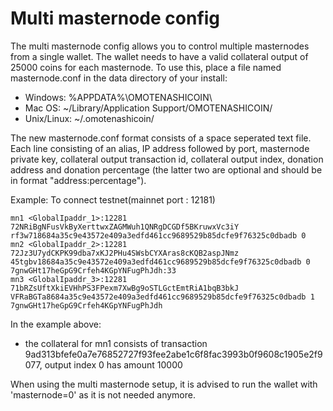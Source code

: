 Multi masternode config
=======================

The multi masternode config allows you to control multiple masternodes from a single wallet. The wallet needs to have a valid collateral output of 25000 coins for each masternode. To use this, place a file named masternode.conf in the data directory of your install:
 * Windows: %APPDATA%\OMOTENASHICOIN\
 * Mac OS: ~/Library/Application Support/OMOTENASHICOIN/
 * Unix/Linux: ~/.omotenashicoin/

The new masternode.conf format consists of a space seperated text file. Each line consisting of an alias, IP address followed by port, masternode private key, collateral output transaction id, collateral output index, donation address and donation percentage (the latter two are optional and should be in format "address:percentage").

Example: To connect testnet(mainnet port : 12181)
```
mn1 <GlobalIpaddr_1>:12281 72NRiBgNFusVkByXerttwxZAGMWuh1QNRgDCGDf5BKruwxVc3iY rf3w718684a35c9e43572e409a3edfd461cc9689529b85dcfe9f76325c0dbadb 0
mn2 <GlobalIpaddr_2>:12281 72Jz3U7ydCKPK99dba7xKJ2PHu4SWsbCYXAras8cKQB2aspJNmz 45tgbv18684a35c9e43572e409a3edfd461cc9689529b85dcfe9f76325c0dbadb 0 7gnwGHt17heGpG9Crfeh4KGpYNFugPhJdh:33
mn3 <GlobalIpaddr_3>:12281 71bRZsUftXkiEVHhPS3FPexm7XwBg9oSTLGctEmtRiA1bqB3bkJ VFRaBGTa8684a35c9e43572e409a3edfd461cc9689529b85dcfe9f76325c0dbadb 1 7gnwGHt17heGpG9Crfeh4KGpYNFugPhJdh
```

In the example above:
* the collateral for mn1 consists of transaction 9ad313bfefe0a7e76852727f93fee2abe1c6f8fac3993b0f9608c1905e2f9077, output index 0 has amount 10000


When using the multi masternode setup, it is advised to run the wallet with 'masternode=0' as it is not needed anymore.
